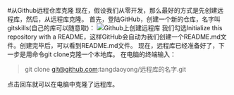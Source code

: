 #从Github远程仓库克隆
现在，假设我们从零开发，那么最好的方式是先创建远程库，然后，从远程库克隆。
首先，登陆GitHub，创建一个新的仓库，名字叫gitskills(自己的库可以随意取)：
![Github上创建远程库](/Users/tangdaoyong/TDYGitStudy/0.png)
我们勾选Initialize this repository with a README，这样GitHub会自动为我们创建一个README.md文件。创建完毕后，可以看到README.md文件。
现在，远程库已经准备好了，下一步是用命令git clone克隆一个本地库。
在电脑的终端输入：
>git clone git@github.com:tangdaoyong/远程库的名字.git

点击回车就可以在电脑中克隆了远程库。
